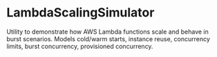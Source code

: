 # LambdaScalingSimulator
Utility to demonstrate how AWS Lambda functions scale and behave in burst scenarios. Models cold/warm starts, instance reuse, concurrency limits, burst concurrency, provisioned concurrency.

